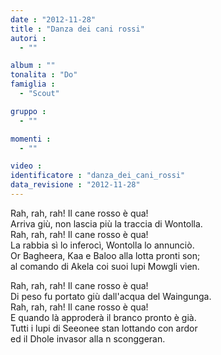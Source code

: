 ```yaml
---
date : "2012-11-28"
title : "Danza dei cani rossi"
autori : 
  - ""

album : ""
tonalita : "Do"
famiglia : 
  - "Scout"

gruppo : 
  - ""

momenti : 
  - ""

video : 
identificatore : "danza_dei_cani_rossi"
data_revisione : "2012-11-28"
---
```

  
  
Rah, rah, rah! Il cane rosso è qua!  
Arriva giù, non lascia più la traccia di Wontolla.  
Rah, rah, rah! Il cane rosso è qua!  
La rabbia sì lo inferocì, Wontolla lo annunciò.  
Or Bagheera, Kaa e Baloo alla lotta pronti son;  
al comando di Akela coi suoi lupi Mowgli vien.  
  
  
  
Rah, rah, rah! Il cane rosso è qua!  
Di peso fu portato giù dall'acqua del Waingunga.  
Rah, rah, rah! Il cane rosso è qua!  
E quando là approderà il branco pronto è già.  
Tutti i lupi di Seeonee stan lottando con ardor  
ed il Dhole invasor alla n sconggeran.  
  
